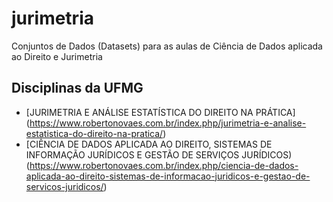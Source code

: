 # jurimetria
Conjuntos de Dados (Datasets) para as aulas de Ciência de Dados aplicada ao Direito e Jurimetria

## Disciplinas da UFMG

* [JURIMETRIA E ANÁLISE ESTATÍSTICA DO DIREITO NA PRÁTICA] (https://www.robertonovaes.com.br/index.php/jurimetria-e-analise-estatistica-do-direito-na-pratica/)
* [CIÊNCIA DE DADOS APLICADA AO DIREITO, SISTEMAS DE INFORMAÇÃO JURÍDICOS E GESTÃO DE SERVIÇOS JURÍDICOS) (https://www.robertonovaes.com.br/index.php/ciencia-de-dados-aplicada-ao-direito-sistemas-de-informacao-juridicos-e-gestao-de-servicos-juridicos/) 
